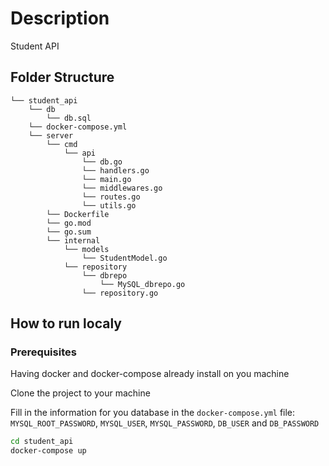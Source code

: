 # Description

Student API

## Folder Structure

```
└── student_api
    └── db
        └── db.sql
    └── docker-compose.yml
    └── server
        └── cmd
            └── api
                └── db.go
                └── handlers.go
                └── main.go
                └── middlewares.go
                └── routes.go
                └── utils.go
        └── Dockerfile
        └── go.mod
        └── go.sum
        └── internal
            └── models
                └── StudentModel.go
            └── repository
                └── dbrepo
                    └── MySQL_dbrepo.go
                └── repository.go
```

## How to run localy

### Prerequisites

Having docker and docker-compose already install on you machine

Clone the project to your machine

Fill in the information for you database in the `docker-compose.yml` file: `MYSQL_ROOT_PASSWORD`, `MYSQL_USER`, `MYSQL_PASSWORD`, `DB_USER` and `DB_PASSWORD`

```bash
cd student_api
docker-compose up
```
